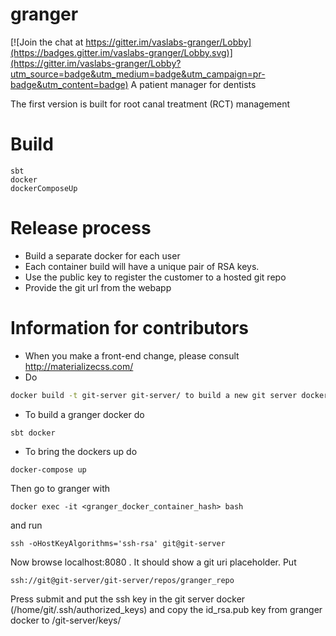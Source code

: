 # granger

[![Join the chat at https://gitter.im/vaslabs-granger/Lobby](https://badges.gitter.im/vaslabs-granger/Lobby.svg)](https://gitter.im/vaslabs-granger/Lobby?utm_source=badge&utm_medium=badge&utm_campaign=pr-badge&utm_content=badge)
A patient manager for dentists

The first version is built for root canal treatment (RCT) management

# Build
```
sbt
docker
dockerComposeUp
```

# Release process

- Build a separate docker for each user
- Each container build will have a unique pair of RSA keys.
- Use the public key to register the customer to a hosted git repo
- Provide the git url from the webapp


# Information for contributors

- When you make a front-end change, please consult http://materializecss.com/
- Do
```bash
docker build -t git-server git-server/ to build a new git server docker
```
- To build a granger docker do
```
sbt docker
```
- To bring the dockers up do
```
docker-compose up
```
Then go to granger with
```
docker exec -it <granger_docker_container_hash> bash
```
and run

```
ssh -oHostKeyAlgorithms='ssh-rsa' git@git-server
```

Now browse localhost:8080 . It should show a git uri placeholder. Put
```
ssh://git@git-server/git-server/repos/granger_repo
```
Press submit and put the ssh key in the git server docker (/home/git/.ssh/authorized_keys) and copy the id_rsa.pub key from granger docker to
/git-server/keys/